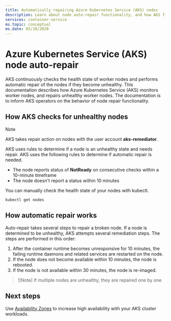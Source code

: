 ```yaml
---
title: Automatically repairing Azure Kubernetes Service (AKS) nodes 
description: Learn about node auto-repair functionality, and how AKS fixes broken worker nodes.
services: container-service
ms.topic: conceptual
ms.date: 03/10/2020
---
```


# Azure Kubernetes Service (AKS) node auto-repair

AKS continuously checks the health state of worker nodes and performs automatic repair of the nodes if they become unhealthy. This documentation describes how Azure Kubernetes Service (AKS) monitors worker nodes, and repairs unhealthy worker nodes.  The documentation is to inform AKS operators on the behavior of node repair functionality.

## How AKS checks for unhealthy nodes

> [!Note]
> AKS takes repair action on nodes with the user account **aks-remediator**.

AKS uses rules to determine if a node is an unhealthy state and needs repair. AKS uses the following rules to determine if automatic repair is needed.

* The node reports status of **NotReady** on consecutive checks within a 10-minute timeframe
* The node doesn't report a status within 10 minutes

You can manually check the health state of your nodes with kubectl. 

```
kubectl get nodes
```

## How automatic repair works

Auto-repair takes several steps to repair a broken node.  If a node is determined to be unhealthy, AKS attempts several remediation steps.  The steps are performed in this order:

1. After the container runtime becomes unresponsive for 10 minutes, the failing runtime daemons and related services are restarted on the node.
2. If the node does not become available within 10 minutes, the node is rebooted.
3. If the node is not available within 30 minutes, the node is re-imaged.

> ![Note]
> If multiple nodes are unhealthy, they are repaired one by one

## Next steps

Use [Availability Zones][availability-zones] to increase high availability with your AKS cluster workloads.

<!-- LINKS - External -->

<!-- LINKS - Internal -->
[availability-zones]: ./availability-zones.md

